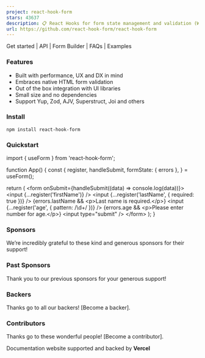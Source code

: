 ```yaml
---
project: react-hook-form
stars: 43637
description: 📋 React Hooks for form state management and validation (Web + React Native)
url: https://github.com/react-hook-form/react-hook-form
---
```


Get started | API | Form Builder | FAQs | Examples

### Features

-   Built with performance, UX and DX in mind
-   Embraces native HTML form validation
-   Out of the box integration with UI libraries
-   Small size and no dependencies
-   Support Yup, Zod, AJV, Superstruct, Joi and others

### Install

```
npm install react-hook-form
```

### Quickstart

import { useForm } from 'react-hook-form';

function App() {
  const {
    register,
    handleSubmit,
    formState: { errors },
  } \= useForm();

  return (
    <form onSubmit\={handleSubmit((data) \=> console.log(data))}\>
      <input {...register('firstName')} />
      <input {...register('lastName', { required: true })} />
      {errors.lastName && <p\>Last name is required.</p\>}
      <input {...register('age', { pattern: /\\d+/ })} />
      {errors.age && <p\>Please enter number for age.</p\>}
      <input type\="submit" />
    </form\>
  );
}

### Sponsors

We’re incredibly grateful to these kind and generous sponsors for their support!

### Past Sponsors

Thank you to our previous sponsors for your generous support!

### Backers

Thanks go to all our backers! \[Become a backer\].

### Contributors

Thanks go to these wonderful people! \[Become a contributor\].

  
  
  
  

Documentation website supported and backed by **Vercel**
